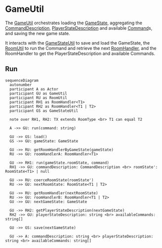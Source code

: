 # GameUtil

The [GameUtil](../../src/utils/gameUtil.ts) orchestrates
loading the [GameState](../data/GameState),
aggregating the [CommandDescription](../data/commandDescription.md),
[PlayerStateDescription](../data/playerStateDescription.md)
and available [Command](../data/command.md)s,
and saving the new game state.

It interacts with the [GameStateUtil](./gameStateUtil.md) to save and load the GameState,
the [RoomUtil](./roomUtil.md) to run the Command and retrieve
the next [RoomHandler](./roomHandler.md), and the RoomHandler to get the PlayerStateDescription and available Commands.

## Run

```mermaid
sequenceDiagram
  autonumber
  participant A as Actor
  participant GU as GameUtil
  participant RU as RoomUtil
  participant RH1 as RoomHandler<T1>
  participant RH2 as RoomHandler<T1 | T2>
  participant GS as GameStateUtil

  note over RH1, RH2: TX extends RoomType <br> T1 can equal T2

  A ->> GU: run(command: string)

  GU ->> GS: load()
  GS ->> GU: gameState: GameState

  GU ->> RU: getRoomHandlerByGameState(gameState)
  RU ->> GU: roomHandlerA: RoomHandler<T1>

  GU ->> RH1: run(gameState.roomState, command)
  RH1 ->> GU: commandDescription: CommandDescription <br> roomState': RoomState<T1> | null

  GU ->> RU: coerceRoomState(roomState')
  RU ->> GU: nextRoomState: RoomState<T1 | T2>

  GU ->> RU: getRoomHandler(nextRoomState)
  RU ->> GU: roomHandlerB: RoomHandler<T1 | T2>
  GU ->> GU: nextGameState: GameState

  GU ->> RH2: getPlayerStateDescription(nextGameState)
  RH2 ->> GU: playerStateDescription: string <br> availableCommands: string[]

  GU ->> GS: save(nextGameState)

  GU ->> A: commandDescription: string <br> playerStateDescription: string <br> availableCommands: string[]
```
